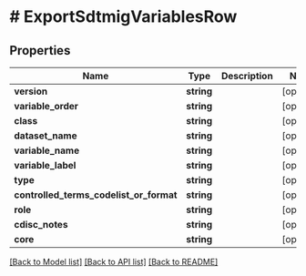 # # ExportSdtmigVariablesRow

## Properties

Name | Type | Description | Notes
------------ | ------------- | ------------- | -------------
**version** | **string** |  | [optional]
**variable_order** | **string** |  | [optional]
**class** | **string** |  | [optional]
**dataset_name** | **string** |  | [optional]
**variable_name** | **string** |  | [optional]
**variable_label** | **string** |  | [optional]
**type** | **string** |  | [optional]
**controlled_terms_codelist_or_format** | **string** |  | [optional]
**role** | **string** |  | [optional]
**cdisc_notes** | **string** |  | [optional]
**core** | **string** |  | [optional]

[[Back to Model list]](../../README.md#models) [[Back to API list]](../../README.md#endpoints) [[Back to README]](../../README.md)
